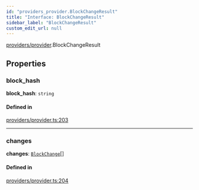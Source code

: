 ```yaml
---
id: "providers_provider.BlockChangeResult"
title: "Interface: BlockChangeResult"
sidebar_label: "BlockChangeResult"
custom_edit_url: null
---
```


[providers/provider](../modules/providers_provider.md).BlockChangeResult

## Properties

### block\_hash

 **block\_hash**: `string`

#### Defined in

[providers/provider.ts:203](https://github.com/maxhr/near--near-api-js/blob/a0c9a104/packages/near-api-js/src/providers/provider.ts#L203)

___

### changes

 **changes**: [`BlockChange`](providers_provider.BlockChange.md)[]

#### Defined in

[providers/provider.ts:204](https://github.com/maxhr/near--near-api-js/blob/a0c9a104/packages/near-api-js/src/providers/provider.ts#L204)
